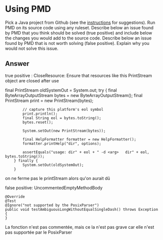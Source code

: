 # Using PMD

Pick a Java project from Github (see the [instructions](../sujet.md) for suggestions). Run PMD on its source code using any ruleset. Describe below an issue found by PMD that you think should be solved (true positive) and include below the changes you would add to the source code. Describe below an issue found by PMD that is not worth solving (false positive). Explain why you would not solve this issue.

## Answer

true positive :
CloseResource:	Ensure that resources like this PrintStream object are closed after use

final PrintStream oldSystemOut = System.out;
        try {
            final ByteArrayOutputStream bytes = new ByteArrayOutputStream();
            final PrintStream print = new PrintStream(bytes);

            // capture this platform's eol symbol
            print.println();
            final String eol = bytes.toString();
            bytes.reset();

            System.setOut(new PrintStream(bytes));

            final HelpFormatter formatter = new HelpFormatter();
            formatter.printHelp("dir", options);

            assertEquals("usage: dir" + eol + " -d <arg>   dir" + eol, bytes.toString());
        } finally {
            System.setOut(oldSystemOut);
        }

on ne ferme pas le printStream alors qu'on aurait dû

false positive:
UncommentedEmptyMethodBody


    @Override
    @Test
    @Ignore("not supported by the PosixParser")
    public void testAmbiguousLongWithoutEqualSingleDash() throws Exception {
    }

La fonction n'est pas commentée, mais ce la n'est pas grave car elle n'est pas supportée par le PosixParser
